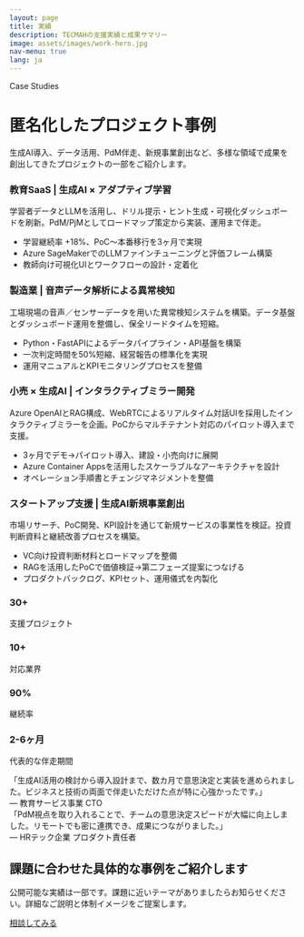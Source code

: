 ```yaml
---
layout: page
title: 実績
description: TECMAHの支援実績と成果サマリー
image: assets/images/work-hero.jpg
nav-menu: true
lang: ja
---
```


<div class="container my-5">
  <div class="row justify-content-center mb-5">
    <div class="col-lg-9 text-center">
      <span class="badge-soft">Case Studies</span>
      <h1 class="section-heading mt-3">匿名化したプロジェクト事例</h1>
      <p class="lead">生成AI導入、データ活用、PdM伴走、新規事業創出など、多様な領域で成果を創出してきたプロジェクトの一部をご紹介します。</p>
    </div>
  </div>

  <div class="row g-4 mb-5">
    <div class="col-md-6">
      <div class="case-card h-100">
        <h3>教育SaaS | 生成AI × アダプティブ学習</h3>
        <p class="mb-3">学習者データとLLMを活用し、ドリル提示・ヒント生成・可視化ダッシュボードを刷新。PdM/PjMとしてロードマップ策定から実装、運用まで伴走。</p>
        <ul>
          <li>学習継続率 +18%、PoC〜本番移行を3ヶ月で実現</li>
          <li>Azure SageMakerでのLLMファインチューニングと評価フレーム構築</li>
          <li>教師向け可視化UIとワークフローの設計・定着化</li>
        </ul>
      </div>
    </div>
    <div class="col-md-6">
      <div class="case-card h-100">
        <h3>製造業 | 音声データ解析による異常検知</h3>
        <p class="mb-3">工場現場の音声／センサーデータを用いた異常検知システムを構築。データ基盤とダッシュボード運用を整備し、保全リードタイムを短縮。</p>
        <ul>
          <li>Python・FastAPIによるデータパイプライン・API基盤を構築</li>
          <li>一次判定時間を50%短縮、経営報告の標準化を実現</li>
          <li>運用マニュアルとKPIモニタリングプロセスを整備</li>
        </ul>
      </div>
    </div>
  </div>

  <div class="row g-4 mb-5">
    <div class="col-md-6">
      <div class="case-card h-100">
        <h3>小売 × 生成AI | インタラクティブミラー開発</h3>
        <p class="mb-3">Azure OpenAIとRAG構成、WebRTCによるリアルタイム対話UIを採用したインタラクティブミラーを企画。PoCからマルチテナント対応のパイロット導入まで支援。</p>
        <ul>
          <li>3ヶ月でデモ→パイロット導入、建設・小売向けに展開</li>
          <li>Azure Container Appsを活用したスケーラブルなアーキテクチャを設計</li>
          <li>オペレーション手順書とチェンジマネジメントを整備</li>
        </ul>
      </div>
    </div>
    <div class="col-md-6">
      <div class="case-card h-100">
        <h3>スタートアップ支援 | 生成AI新規事業創出</h3>
        <p class="mb-3">市場リサーチ、PoC開発、KPI設計を通じて新規サービスの事業性を検証。投資判断資料と継続改善プロセスを構築。</p>
        <ul>
          <li>VC向け投資判断材料とロードマップを整備</li>
          <li>RAGを活用したPoCで価値検証→第二フェーズ提案につなげる</li>
          <li>プロダクトバックログ、KPIセット、運用儀式を内製化</li>
        </ul>
      </div>
    </div>
  </div>

  <div class="stats-grid mb-5">
    <div class="row g-4">
      <div class="col-md-3 col-6">
        <div class="stat">
          <h3>30+</h3>
          <p>支援プロジェクト</p>
        </div>
      </div>
      <div class="col-md-3 col-6">
        <div class="stat">
          <h3>10+</h3>
          <p>対応業界</p>
        </div>
      </div>
      <div class="col-md-3 col-6">
        <div class="stat">
          <h3>90%</h3>
          <p>継続率</p>
        </div>
      </div>
      <div class="col-md-3 col-6">
        <div class="stat">
          <h3>2-6ヶ月</h3>
          <p>代表的な伴走期間</p>
        </div>
      </div>
    </div>
  </div>

  <div class="row g-4 mb-5">
    <div class="col-md-6">
      <div class="testimonial h-100">
        「生成AI活用の検討から導入設計まで、数カ月で意思決定と実装を進められました。ビジネスと技術の両面で伴走いただけた点が特に心強かったです。」
        <footer class="mt-3">— 教育サービス事業 CTO</footer>
      </div>
    </div>
    <div class="col-md-6">
      <div class="testimonial h-100">
        「PdM視点を取り入れることで、チームの意思決定スピードが大幅に向上しました。リモートでも密に連携でき、成果につながりました。」
        <footer class="mt-3">— HRテック企業 プロダクト責任者</footer>
      </div>
    </div>
  </div>

  <div class="contact-card text-center">
    <h2 class="section-heading mb-3">課題に合わせた具体的な事例をご紹介します</h2>
    <p>公開可能な実績は一部です。課題に近いテーマがありましたらお知らせください。詳細なご説明と体制イメージをご提案します。</p>
    <a class="button button-primary mt-3" href="/contact/">相談してみる</a>
  </div>
</div>
